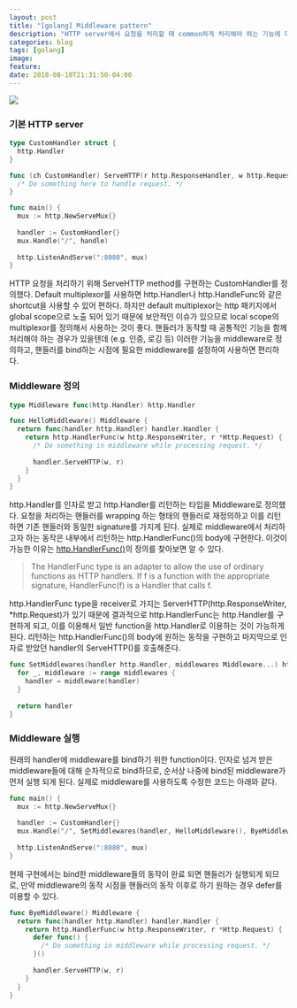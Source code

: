 ```yaml
---
layout: post
title: "[golang] Middleware pattern"
description: "HTTP server에서 요청을 처리할 때 common하게 처리해야 하는 기능에 대한 middleware 패턴 작성."
categories: blog
tags: [golang]
image:
feature:
date: 2018-08-18T21:31:50-04:00
---
```


![](http://ramarson.com/blog/wp-content/uploads/2016/10/wsgi_middleware-300x273.png)
### 기본 HTTP server
```go
type CustomHandler struct {
  http.Handler
}

func (ch CustomHandler) ServeHTTP(r http.ResponseHandler, w http.Request) {
  /* Do something here to handle request. */
}

func main() {
  mux := http.NewServeMux{}
  
  handler := CustomHandler{}
  mux.Handle("/", handle)
  
  http.ListenAndServe(":8080", mux)
}
```
HTTP 요청을 처리하기 위해 ServeHTTP method를 구현하는 CustomHandler를 정의했다. Default multiplexor를 사용하면 http.Handler나 http.HandleFunc와 같은 shortcut을 사용할 수 있어 편하다. 하지만 default multiplexor는 http 패키지에서 global scope으로 노출 되어 있기 때문에 보안적인 이슈가 있으므로 local scope의 multiplexor를 정의해서 사용하는 것이 좋다. 핸들러가 동작할 때 공통적인 기능을 함께 처리해야 하는 경우가 있을텐데 (e.g. 인증, 로깅 등) 이러한 기능을 middleware로 정의하고, 핸들러를 bind하는 시점에 필요한 middleware를 설정하여 사용하면 편리하다.

### Middleware 정의
```go
type Middleware func(http.Handler) http.Handler

func HelloMiddleware() Middleware {
  return func(handler http.Handler) handler.Handler {
    return http.HandlerFunc(w http.ResponseWriter, r *Http.Request) {
      /* Do something in middleware while processing request. */
      
      handler.ServeHTTP(w, r)
    }
  }
}
```
http.Handler를 인자로 받고 http.Handler를 리턴하는 타입을 Middleware로 정의했다. 요청을 처리하는 핸들러를 wrapping 하는 형태의 핸들러로 재정의하고 이를 리턴하면 기존 핸들러와 동일한 signature를 가지게 된다. 실제로 middleware에서 처리하고자 하는 동작은 내부에서 리턴하는 http.HandlerFunc()의 body에 구현한다. 이것이 가능한 이유는 [http.HandlerFunc()](https://golang.org/pkg/net/http/#HandlerFunc)의 정의를 찾아보면 알 수 있다.
> The HandlerFunc type is an adapter to allow the use of ordinary functions as HTTP handlers. If f is a function with the appropriate signature, HandlerFunc(f) is a Handler that calls f.

http.HandlerFunc type을 receiver로 가지는 ServerHTTP(http.ResponseWriter, *http.Request)가 있기 때문에 결과적으로 http.HandlerFunc는 http.Handler를 구현하게 되고, 이를 이용해서 일반 function을 http.Handler로 이용하는 것이 가능하게 된다. 리턴하는 http.HandlerFunc()의 body에 원하는 동작을 구현하고 마지막으로 인자로 받았던 handler의 ServeHTTP()를 호출해준다.

```go
func SetMiddlewares(handler http.Handler, middlewares Middleware...) http.Handler {
  for _, middleware := range middlewares {
    handler = middleware(handler)
  }
  
  return handler
}
```
### Middleware 실행 
원래의 handler에 middleware를 bind하기 위한 function이다. 인자로 넘겨 받은 middleware들에 대해 순차적으로 bind하므로, 순서상 나중에 bind된 middleware가 먼저 실행 되게 된다. 실제로 middleware를 사용하도록 수정한 코드는 아래와 같다.

```go
func main() {
  mux := http.NewServeMux{}
  
  handler := CustomHandler{}
  mux.Handle("/", SetMiddlewares(handler, HelloMiddleware(), ByeMiddleware())
  
  http.ListenAndServe(":8080", mux)
}
```

현재 구현에서는 bind한 middleware들의 동작이 완료 되면 핸들러가 실행되게 되므로, 만약 middleware의 동작 시점을 핸들러의 동작 이후로 하기 원하는 경우 defer를 이용할 수 있다.
```go
func ByeMiddleware() Middleware {
  return func(handler http.Handler) handler.Handler {
    return http.HandlerFunc(w http.ResponseWriter, r *Http.Request) {
      defer func() {
        /* Do something in middleware while processing request. */
      }()
      
      handler.ServeHTTP(w, r)
    }
  }
}
```
